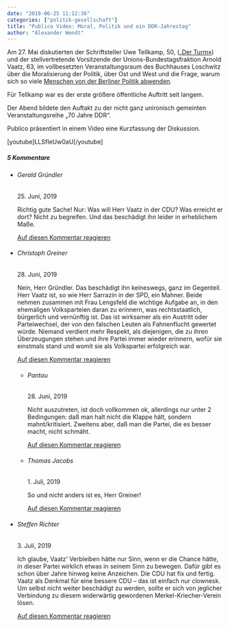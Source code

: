 ```yaml
---
date: "2019-06-25 11:12:36"
categories: ["politik-gesellschaft"]
title: "Publico Video: Moral, Politik und ein DDR-Jahrestag"
author: "Alexander Wendt"
---
```




Am 27. Mai diskutierten der Schriftsteller Uwe Tellkamp, 50, (<a href="https://www.amazon.de/Turm-Geschichte-einem-versunkenen-Land/dp/3518420208?tag=publico0e-21" target="_blank">„Der Turm»</a>) und der stellvertretende Vorsitzende der Unions-Bundestagsfraktion Arnold Vaatz, 63, im vollbesetzten Veranstaltungsraum des Buchhauses Loschwitz über die Moralisierung der Politik, über Ost und West und die Frage, warum sich so viele <a href="https://www.publicomag.com/2019/05/die-linken-haben-nichts-gelernt/">Menschen von der Berliner Politik abwenden</a>.

<!--more-->

Für Tellkamp war es der erste größere öffentliche Auftritt seit langem.

Der Abend bildete den Auftakt zu der nicht ganz unironisch gemeinten Veranstaltungsreihe „70 Jahre DDR“.

Publico präsentiert in einem Video eine Kurzfassung der Diskussion.








[youtube]LLSfIeUw0aU[/youtube]





<!--more-->
<h5 class="comments-h">
5 Kommentare </h5>
<ul class="commentlist">
<li class="comment even thread-even depth-1 clearfix" id="li-comment-11084">
<h6 class="author">Gerald Gründler</h6> <span class="date">25. Juni, 2019</span>



Richtig gute Sache! Nur: Was will Herr Vaatz in der CDU? Was erreicht er dort? Nicht zu begreifen. Und das beschädigt ihn leider in erheblichem Maße.

<a rel="nofollow" class="comment-reply-link" href="#comment-11084" data-commentid="11084" data-postid="9152" data-belowelement="comment-11084" data-respondelement="respond" data-replyto="Antworte auf Gerald Gründler" aria-label="Antworte auf Gerald Gründler">Auf diesen Kommentar reagieren</a> 


</li>
<li class="comment odd alt thread-odd thread-alt depth-1 clearfix" id="li-comment-11111">
<h6 class="author">Christoph Greiner</h6> <span class="date">28. Juni, 2019</span>



Nein, Herr Gründler. Das beschädigt ihn keineswegs, ganz im Gegenteil. Herr Vaatz ist, so wie Herr Sarrazin in der SPD, ein Mahner. Beide nehmen zusammen mit Frau Lengsfeld die wichtige Aufgabe an, in den ehemaligen Volksparteien daran zu erinnern, was rechtsstaatlich, bürgerlich und vernünftig ist. Das ist wirksamer als ein Austritt oder Parteiwechsel, der von den falschen Leuten als Fahnenflucht gewertet würde. Niemand verdient mehr Respekt, als diejenigen, die zu ihren Überzeugungen stehen und ihre Partei immer wieder erinnern, wofür sie einstmals stand und womit sie als Volkspartei erfolgreich war.

<a rel="nofollow" class="comment-reply-link" href="#comment-11111" data-commentid="11111" data-postid="9152" data-belowelement="comment-11111" data-respondelement="respond" data-replyto="Antworte auf Christoph Greiner" aria-label="Antworte auf Christoph Greiner">Auf diesen Kommentar reagieren</a> 


<ul class="children">
<li class="comment even depth-2 clearfix" id="li-comment-11120">
<h6 class="author">Pantau</h6> <span class="date">28. Juni, 2019</span>



Nicht auszutreten, ist doch vollkommen ok, allerdings nur unter 2 Bedingungen: daß man halt nicht die Klappe hält, sondern mahnt/kritisiert. Zweitens aber, daß man die Partei, die es besser macht, nicht schmäht.

<a rel="nofollow" class="comment-reply-link" href="#comment-11120" data-commentid="11120" data-postid="9152" data-belowelement="comment-11120" data-respondelement="respond" data-replyto="Antworte auf Pantau" aria-label="Antworte auf Pantau">Auf diesen Kommentar reagieren</a> 


</li>
<li class="comment odd alt depth-2 clearfix" id="li-comment-11149">
<h6 class="author">Thomas Jacobs</h6> <span class="date">1. Juli, 2019</span>



So und nicht anders ist es, Herr Greiner!

<a rel="nofollow" class="comment-reply-link" href="#comment-11149" data-commentid="11149" data-postid="9152" data-belowelement="comment-11149" data-respondelement="respond" data-replyto="Antworte auf Thomas Jacobs" aria-label="Antworte auf Thomas Jacobs">Auf diesen Kommentar reagieren</a> 


</li>
</ul>
</li>
<li class="comment even thread-even depth-1 clearfix" id="li-comment-11176">
<h6 class="author">Steffen Richter</h6> <span class="date">3. Juli, 2019</span>



Ich glaube, Vaatz&#8217; Verbleiben hätte nur Sinn, wenn er die Chance hätte, in dieser Partei wirklich etwas in seinem Sinn zu bewegen. Dafür gibt es schon über Jahre hinweg keine Anzeichen. Die CDU hat fix und fertig. Vaatz als Denkmal für eine bessere CDU &#8211; das ist einfach nur clownesk. Um selbst nicht weiter beschädigt zu werden, sollte er sich von jeglicher Verbindung zu diesem widerwärtig gewordenen Merkel-Kriecher-Verein lösen.

<a rel="nofollow" class="comment-reply-link" href="#comment-11176" data-commentid="11176" data-postid="9152" data-belowelement="comment-11176" data-respondelement="respond" data-replyto="Antworte auf Steffen Richter" aria-label="Antworte auf Steffen Richter">Auf diesen Kommentar reagieren</a> 


</li>
</ul>
